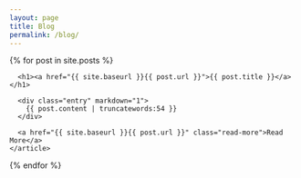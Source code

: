 ```yaml
---
layout: page
title: Blog
permalink: /blog/
---
```


<div class="posts" markdown="1">
   {% for post in site.posts %}
    <article class="post" markdown="1">

      <h1><a href="{{ site.baseurl }}{{ post.url }}">{{ post.title }}</a></h1>

      <div class="entry" markdown="1">
        {{ post.content | truncatewords:54 }}
      </div>

      <a href="{{ site.baseurl }}{{ post.url }}" class="read-more">Read More</a>
    </article>
  {% endfor %}
</div>
